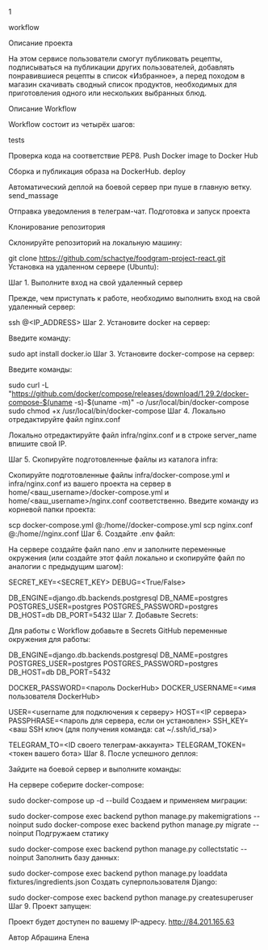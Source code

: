 1

workflow

Описание проекта

На этом сервисе пользователи смогут публиковать рецепты, подписываться на публикации других пользователей, добавлять понравившиеся рецепты в список «Избранное», а перед походом в магазин скачивать сводный список продуктов, необходимых для приготовления одного или нескольких выбранных блюд.

Описание Workflow

Workflow состоит из четырёх шагов:

tests

Проверка кода на соответствие PEP8.
Push Docker image to Docker Hub

Сборка и публикация образа на DockerHub.
deploy

Автоматический деплой на боевой сервер при пуше в главную ветку.
send_massage

Отправка уведомления в телеграм-чат.
Подготовка и запуск проекта

Клонирование репозитория

Склонируйте репозиторий на локальную машину:

git clone https://github.com/schactye/foodgram-project-react.git
Установка на удаленном сервере (Ubuntu):

Шаг 1. Выполните вход на свой удаленный сервер

Прежде, чем приступать к работе, необходимо выполнить вход на свой удаленный сервер:

ssh <USERNAME>@<IP_ADDRESS>
Шаг 2. Установите docker на сервер:

Введите команду:

sudo apt install docker.io 
Шаг 3. Установите docker-compose на сервер:

Введите команды:

sudo curl -L "https://github.com/docker/compose/releases/download/1.29.2/docker-compose-$(uname -s)-$(uname -m)" -o /usr/local/bin/docker-compose
sudo chmod +x /usr/local/bin/docker-compose
Шаг 4. Локально отредактируйте файл nginx.conf

Локально отредактируйте файл infra/nginx.conf и в строке server_name впишите свой IP.

Шаг 5. Скопируйте подготовленные файлы из каталога infra:

Скопируйте подготовленные файлы infra/docker-compose.yml и infra/nginx.conf из вашего проекта на сервер в home/<ваш_username>/docker-compose.yml и home/<ваш_username>/nginx.conf соответственно. Введите команду из корневой папки проекта:

scp docker-compose.yml <username>@<host>:/home/<username>/docker-compose.yml
scp nginx.conf <username>@<host>:/home/<username>/nginx.conf
Шаг 6. Cоздайте .env файл:

На сервере создайте файл nano .env и заполните переменные окружения (или создайте этот файл локально и скопируйте файл по аналогии с предыдущим шагом):

SECRET_KEY=<SECRET_KEY>
DEBUG=<True/False>

DB_ENGINE=django.db.backends.postgresql
DB_NAME=postgres
POSTGRES_USER=postgres
POSTGRES_PASSWORD=postgres
DB_HOST=db
DB_PORT=5432
Шаг 7. Добавьте Secrets:

Для работы с Workflow добавьте в Secrets GitHub переменные окружения для работы:

DB_ENGINE=django.db.backends.postgresql
DB_NAME=postgres
POSTGRES_USER=postgres
POSTGRES_PASSWORD=postgres
DB_HOST=db
DB_PORT=5432

DOCKER_PASSWORD=<пароль DockerHub>
DOCKER_USERNAME=<имя пользователя DockerHub>

USER=<username для подключения к серверу>
HOST=<IP сервера>
PASSPHRASE=<пароль для сервера, если он установлен>
SSH_KEY=<ваш SSH ключ (для получения команда: cat ~/.ssh/id_rsa)>

TELEGRAM_TO=<ID своего телеграм-аккаунта>
TELEGRAM_TOKEN=<токен вашего бота>
Шаг 8. После успешного деплоя:

Зайдите на боевой сервер и выполните команды:

На сервере соберите docker-compose:

sudo docker-compose up -d --build
Создаем и применяем миграции:

sudo docker-compose exec backend python manage.py makemigrations --noinput
sudo docker-compose exec backend python manage.py migrate --noinput
Подгружаем статику

sudo docker-compose exec backend python manage.py collectstatic --noinput 
Заполнить базу данных:

sudo docker-compose exec backend python manage.py loaddata fixtures/ingredients.json
Создать суперпользователя Django:

sudo docker-compose exec backend python manage.py createsuperuser
Шаг 9. Проект запущен:

Проект будет доступен по вашему IP-адресу.
http://84.201.165.63

Автор Абрашина Елена